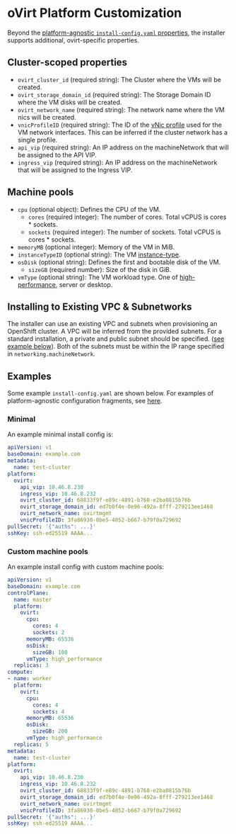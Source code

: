 # oVirt Platform Customization

Beyond the [platform-agnostic `install-config.yaml` properties](../customization.md#platform-customization), the installer supports additional, ovirt-specific properties.

## Cluster-scoped properties

* `ovirt_cluster_id` (required string): The Cluster where the VMs will be created.
* `ovirt_storage_domain_id` (required string): The Storage Domain ID where the VM disks will be created.
* `ovirt_network_name` (required string): The network name where the VM nics will be created.
* `vnicProfileID` (required string): The ID of the [vNic profile][vnic-profile] used for the VM network interfaces.
    This can be inferred if the cluster network has a single profile.
* `api_vip` (required string): An IP address on the machineNetwork that will be assigned to the API VIP.
* `ingress_vip` (required string): An IP address on the machineNetwork that will be assigned to the Ingress VIP.

## Machine pools

* `cpu` (optional object): Defines the CPU of the VM.
    * `cores` (required integer): The number of cores. Total vCPUS is cores * sockets.
    * `sockets` (required integer): The number of sockets. Total vCPUS is cores * sockets.
* `memoryMB` (optional integer): Memory of the VM in MiB.
* `instanceTypeID` (optional string): The VM [instance-type][instance-type].
* `osDisk` (optional string): Defines the first and bootable disk of the VM.
    * `sizeGB` (required number): Size of the disk in GiB.
* `vmType` (optional string): The VM workload type. One of [high-performance][high-perf], server or desktop.  


## Installing to Existing VPC & Subnetworks

The installer can use an existing VPC and subnets when provisioning an OpenShift cluster. A VPC will be inferred from the provided subnets. For a standard installation, a private and public subnet should be specified. ([see example below](#pre-existing-vpc--subnets)). Both of the subnets must be within the IP range specified in `networking.machineNetwork`. 

## Examples

Some example `install-config.yaml` are shown below.
For examples of platform-agnostic configuration fragments, see [here](../customization.md#examples).

### Minimal

An example minimal install config is:

```yaml
apiVersion: v1
baseDomain: example.com
metadata:
  name: test-cluster
platform:
  ovirt:
    api_vip: 10.46.8.230
    ingress_vip: 10.46.8.232
    ovirt_cluster_id: 68833f9f-e89c-4891-b768-e2ba0815b76b
    ovirt_storage_domain_id: ed7b0f4e-0e96-492a-8fff-279213ee1468
    ovirt_network_name: ovirtmgmt
    vnicProfileID: 3fa86930-0be5-4052-b667-b79f0a729692
pullSecret: '{"auths": ...}'
sshKey: ssh-ed25519 AAAA...
```

### Custom machine pools

An example install config with custom machine pools:

```yaml
apiVersion: v1
baseDomain: example.com
controlPlane:
  name: master
  platform:
    ovirt:
      cpu:
        cores: 4
        sockets: 2
      memoryMB: 65536
      osDisk:
        sizeGB: 100
      vmType: high_performance
  replicas: 3
compute:
- name: worker
  platform:
    ovirt:
      cpu:
        cores: 4
        sockets: 4
      memoryMB: 65536
      osDisk:
        sizeGB: 200
      vmType: high_performance
  replicas: 5
metadata:
  name: test-cluster
platform:
  ovirt:
    api_vip: 10.46.8.230
    ingress_vip: 10.46.8.232
    ovirt_cluster_id: 68833f9f-e89c-4891-b768-e2ba0815b76b
    ovirt_storage_domain_id: ed7b0f4e-0e96-492a-8fff-279213ee1468
    ovirt_network_name: ovirtmgmt
    vnicProfileID: 3fa86930-0be5-4052-b667-b79f0a729692
pullSecret: '{"auths": ...}'
sshKey: ssh-ed25519 AAAA...
```

[instance-type]: https://www.ovirt.org/develop/release-management/features/virt/instance-types.html
[vnic-profile]: https://www.ovirt.org/develop/release-management/features/sla/vnic-profiles.html
[high-perf]: https://www.ovirt.org/develop/release-management/features/virt/high-performance-vm.html

